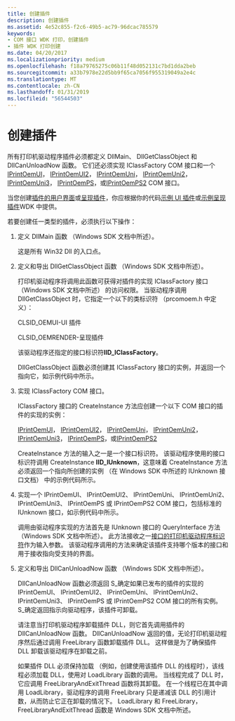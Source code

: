 ```yaml
---
title: 创建插件
description: 创建插件
ms.assetid: 4e52c855-f2c6-49b5-ac79-96dcac785579
keywords:
- COM 接口 WDK 打印，创建插件
- 插件 WDK 打印创建
ms.date: 04/20/2017
ms.localizationpriority: medium
ms.openlocfilehash: f18a79765275c06b11f48d052131c7bd1dda2beb
ms.sourcegitcommit: a33b7978e22d5bb9f65ca7056f955319049a2e4c
ms.translationtype: MT
ms.contentlocale: zh-CN
ms.lasthandoff: 01/31/2019
ms.locfileid: "56544503"
---
```

# <a name="creating-the-plug-in"></a>创建插件





所有打印机驱动程序插件必须都定义 DllMain、 DllGetClassObject 和 DllCanUnloadNow 函数。 它们还必须实现 IClassFactory COM 接口和一个[IPrintOemUI](iprintoemui-com-interface.md)， [IPrintOemUI2](iprintoemui2-com-interface.md)， [IPrintOemUni](iprintoemuni-com-interface.md)， [IPrintOemUni2](iprintoemuni2-com-interface.md)， [IPrintOemUni3](iprintoemuni3-com-interface.md)， [IPrintOemPS](iprintoemps-com-interface.md)，或[IPrintOemPS2](iprintoemps2-com-interface.md) COM 接口。

当您创建[插件的用户界面](user-interface-plug-ins.md)或[呈现插件](rendering-plug-ins.md)，你应根据你的代码[示例 UI 插件](sample-ui-plug-in.md)或[示例呈现插件](sample-rendering-plug-ins.md)WDK 中提供。

若要创建任一类型的插件，必须执行以下操作：

1.  定义 DllMain 函数 （Windows SDK 文档中所述）。

    这是所有 Win32 Dll 的入口点。

2.  定义和导出 DllGetClassObject 函数 （Windows SDK 文档中所述）。

    打印机驱动程序将调用此函数可获得对插件的实现 IClassFactory 接口 （Windows SDK 文档中所述） 的访问权限。 当驱动程序调用 DllGetClassObject 时，它指定一个以下的类标识符 （prcomoem.h 中定义）：

    CLSID\_OEMUI-UI 插件

    CLSID\_OEMRENDER-呈现插件

    该驱动程序还指定的接口标识符**IID\_IClassFactory**。

    DllGetClassObject 函数必须创建其 IClassFactory 接口的实例，并返回一个指向它，如示例代码中所示。

3.  实现 IClassFactory COM 接口。

    IClassFactory 接口的 CreateInstance 方法应创建一个以下 COM 接口的插件的实现的实例：

    [IPrintOemUI](iprintoemui-com-interface.md)， [IPrintOemUI2](iprintoemui2-com-interface.md)， [IPrintOemUni](iprintoemuni-com-interface.md)， [IPrintOemUni2](iprintoemuni2-com-interface.md)， [IPrintOemUni3](iprintoemuni3-com-interface.md)， [IPrintOemPS](iprintoemps-com-interface.md)，或[IPrintOemPS2](iprintoemps2-com-interface.md)

    CreateInstance 方法的输入之一是一个接口标识符。 该驱动程序使用的接口标识符调用 CreateInstance **IID\_IUnknown**，这意味着 CreateInstance 方法必须返回一个指向所创建的实例 （在 Windows SDK 中所述的 IUnknown 接口文档） 中的示例代码所示。

4.  实现一个 IPrintOemUI、 IPrintOemUI2、 IPrintOemUni、 IPrintOemUni2、 IPrintOemUni3、 IPrintOemPS 或 IPrintOemPS2 COM 接口，包括标准的 IUnknown 接口，如示例代码中所示。

    调用由驱动程序实现的方法首先是 IUnknown 接口的 QueryInterface 方法 （Windows SDK 文档中所述）。 此方法接收之一[接口的打印机驱动程序标识符](interface-identifiers-for-printer-drivers.md)作为输入参数。 该驱动程序调用的方法来确定该插件支持哪个版本的接口和用于接收指向受支持的界面。

5.  定义和导出 DllCanUnloadNow 函数 （Windows SDK 文档中所述）。

    DllCanUnloadNow 函数必须返回 S\_确定如果已发布的插件的实现的 IPrintOemUI、 IPrintOemUI2、 IPrintOemUni、 IPrintOemUni2、 IPrintOemUni3、 IPrintOemPS 或 IPrintOemPS2 COM 接口的所有实例。 S\_确定返回指示向驱动程序，该插件可卸载。

    请注意当打印机驱动程序卸载插件 DLL，则它首先调用插件的 DllCanUnloadNow 函数。 DllCanUnloadNow 返回的值，无论打印机驱动程序然后通过调用 FreeLibrary 函数卸载插件 DLL。 这样做是为了确保插件 DLL 卸载该驱动程序在卸载之前。

    如果插件 DLL 必须保持加载 （例如，创建使用该插件 DLL 的线程时），该线程必须加载 DLL，使用对 LoadLibrary 函数的调用。 当线程完成了 DLL 时，它应调用 FreeLibraryAndExitThread 函数将其卸载。 在一个线程已在其中调用 LoadLibrary，驱动程序的调用 FreeLibrary 只是递减该 DLL 的引用计数，从而防止它正在卸载的情况下。 LoadLibrary 和 FreeLibrary，FreeLibraryAndExitThread 函数是 Windows SDK 文档中所述。

 

 




